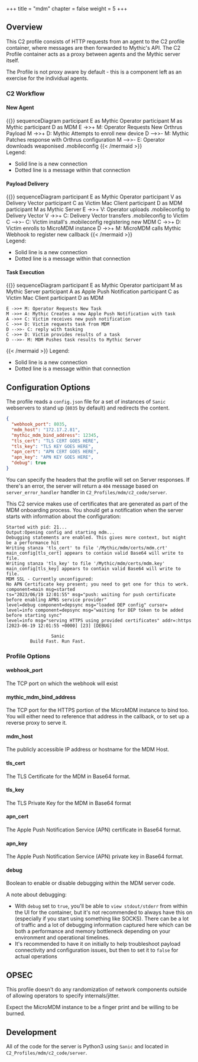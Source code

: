 +++
title = "mdm"
chapter = false
weight = 5
+++

## Overview
This C2 profile consists of HTTP requests from an agent to the C2 profile container, where messages are then forwarded to Mythic's API. The C2 Profile container acts as a proxy between agents and the Mythic server itself.

The Profile is not proxy aware by default - this is a component left as an exercise for the individual agents. 
### C2 Workflow
#### New Agent

{{<mermaid>}}
sequenceDiagram
    participant E as Mythic Operator
    participant M as Mythic
    participant D as MDM
    E ->>+ M: Operator Requests New Orthrus Payload
    M ->>+ D: Mythic Attempts to enroll new device 
    D -->>- M: Mythic Patches response with Orthrus configuration
    M -->>- E: Operator downloads weaponised .mobileconfig
{{< /mermaid >}}    
Legend:

- Solid line is a new connection
- Dotted line is a message within that connection

#### Payload Delivery

{{<mermaid>}}
sequenceDiagram
    participant E as Mythic Operator
    participant V as Delivery Vector
    participant C as Victim Mac Client
    participant D as MDM
    participant M as Mythic Server
    E ->>+ V: Operator uploads .mobileconfig to Delivery Vector
    V ->>+ C: Delivery Vector transfers .mobileconfig to Victim
    C -->>- C: Victim install's .mobileconfig registering new MDM
    C ->>+ D: Victim enrolls to MicroMDM instance
    D ->>+ M: MicroMDM calls Mythic Webhook to register new callback
{{< /mermaid >}}    
Legend:

- Solid line is a new connection
- Dotted line is a message within that connection


#### Task Execution
{{<mermaid>}}
sequenceDiagram
    participant E as Mythic Operator
    participant M as Mythic Server
    participant A as Apple Push Notification
    participant C as Victim Mac Client
    participant D as MDM
    
    E ->>+ M: Operator Requests New Task
    M ->>+ A: Mythic Creates a new Apple Push Notification with task
    A ->>+ C: Victim receives new push notification
    C ->>+ D: Victim requests task from MDM
    D -->>- C: reply with tasking
    C ->>+ D: Victim provides results of a task
    D -->>- M: MDM Pushes task results to Mythic Server
{{< /mermaid >}}
Legend:

- Solid line is a new connection
- Dotted line is a message within that connection

## Configuration Options
The profile reads a `config.json` file for a set of instances of `Sanic` webservers to stand up (`8035` by default) and redirects the content.

```JSON
{
  "webhook_port": 8035,
  "mdm_host": "172.17.2.81",
  "mythic_mdm_bind_address": 12345,
  "tls_cert": "TLS CERT GOES HERE",
  "tls_key": "TLS KEY GOES HERE",
  "apn_cert": "APN CERT GOES HERE",
  "apn_key": "APN KEY GOES HERE",
  "debug": true
}

```

You can specify the headers that the profile will set on Server responses. If there's an error, the server will return a `404` message based on `server_error_handler` handler in `C2_Profiles/mdm/c2_code/server`.

This C2 service makes use of certificates that are generated as part of the MDM onboarding process. 
You should get a notification when the server starts with information about the configuration:

```
Started with pid: 21...
Output:Opening config and starting mdm...
Debugging statements are enabled. This gives more context, but might be a performance hit
Writing stanza 'tls_cert' to file '/Mythic/mdm/certs/mdm.crt'
main_config[tls_cert] appears to contain valid Base64 will write to file.
Writing stanza 'tls_key' to file '/Mythic/mdm/certs/mdm.key'
main_config[tls_key] appears to contain valid Base64 will write to file.
MDM SSL - Currently unconfigured:
No APN Certificate key present; you need to get one for this to work.
component=main msg=started
ts="2023/06/19 12:01:55" msg="push: waiting for push certificate before enabling APNS service provider"
level=debug component=depsync msg="loaded DEP config" cursor=
level=info component=depsync msg="waiting for DEP token to be added before starting sync"
level=info msg="serving HTTPS using provided certificates" addr=:https
[2023-06-19 12:01:55 +0000] [23] [DEBUG] 

                 Sanic
         Build Fast. Run Fast.

```



### Profile Options

#### webhook_port
The TCP port on which the webhook will exist

#### mythic_mdm_bind_address
The TCP port for the HTTPS portion of the MicroMDM instance to bind too. 
You will either need to reference that address in the callback, or to set up a reverse proxy to serve it. 

#### mdm_host
The publicly accessible IP address or hostname for the MDM Host. 

#### tls_cert
The TLS Certificate for the MDM in Base64 format.

#### tls_key
The TLS Private Key for the MDM in Base64 format

#### apn_cert
The Apple Push Notification Service (APN) certificate in Base64 format.

#### apn_key
The Apple Push Notification Service (APN) private key in Base64 format.

#### debug
Boolean to enable or disable debugging within the MDM server code. 

A note about debugging:
- With `debug` set to `true`, you'll be able to `view stdout/stderr` from within the UI for the container, but it's not recommended to always have this on (especially if you start using something like SOCKS). There can be a lot of traffic and a lot of debugging information captured here which can be both a performance and memory bottleneck depending on your environment and operational timelines.
- It's recommended to have it on initially to help troubleshoot payload connectivity and configuration issues, but then to set it to `false` for actual operations

## OPSEC

This profile doesn't do any randomization of network components outside of allowing operators to specify internals/jitter. 

Expect the MicroMDM instance to be a finger print and be willing to be burned. 

## Development

All of the code for the server is Python3 using `Sanic` and located in `C2_Profiles/mdm/c2_code/server`. 
